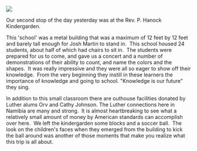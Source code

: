 <!--
.. title: Rev. P. Hanock Kindergarden.
.. date: 2012/06/23
.. slug: our-second-stop-of-the-day-yesterday-was-at-the-rev-p-hanock-kindergarden-this-s
.. tags: Namibia
.. link: 
.. description: 
-->


<img src="/images/25.media.tumblr.com/tumblr_m62cdq7I831r729pmo1_1280.png" />

<p>Our second stop of the day yesterday was at the Rev. P. Hanock Kindergarden.</p>
<p>This 'school' was a metal building that was a maximum of 12 feet by 12 feet and barely tall enough for Josh Martin to stand in.  This school housed 24 students, about half of which had chairs to sit in.  The students were prepared for us to come, and gave us a concert and a number of demonstrations of their ability to count, and name the colors and the shapes.  It was really impressive and they were all so eager to show off their knowledge.  From the very beginning they instill in these learners the importance of knowledge and going to school. "Knowledge is our future" they sing.</p>
<p>In addition to this small classroom there are outhouse facilities donated by Luther alums Orv and Cathy Johnson. The Luther connections here in Namibia are many and strong.  It is almost heartbreaking to see what a relatively small amount of money by American standards can accomplish over here.  We left the kindergarden some blocks and a soccer ball.  The look on the children's faces when they emerged from the building to kick the ball around was another of those moments that make you realize what this trip is all about.</p>
